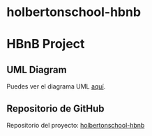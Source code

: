 # holbertonschool-hbnb


# HBnB Project

## UML Diagram

Puedes ver el diagrama UML [aquí](https://files.slack.com/files-tmb/T0423U1MW21-F076VSEAC0L-ceecf86746/diagrama_de_clases_uml_hbnb_720.jpg).

## Repositorio de GitHub

Repositorio del proyecto: [holbertonschool-hbnb](URL_DE_TU_REPOSITORIO)